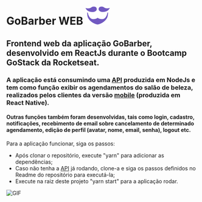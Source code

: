 # GoBarber WEB ![logo](./src/assets/logo-purple.svg)
## Frontend web da aplicação GoBarber, desenvolvido em ReactJs durante o Bootcamp GoStack da Rocketseat.
### A aplicação está consumindo uma <a href="https://github.com/ManoelPradoMark22/API-GoBarber">API</a> produzida em NodeJs e tem como função exibir os agendamentos do salão de beleza, realizados pelos clientes da versão <a href="https://github.com/ManoelPradoMark22/app-GoBarber-Mobile">mobile</a> (produzida em React Native).
#### Outras funções também foram desenvolvidas, tais como login, cadastro, notificações, recebimento de email sobre cancelamento de determinado agendamento, edição de perfil (avatar, nome, email, senha), logout etc. 

Para a aplicação funcionar, siga os passos:
<ul>

<li>
Após clonar o repositório, execute "yarn" para adicionar as dependências;
</li>

<li>
Caso não tenha a <a href="https://github.com/ManoelPradoMark22/API-GoBarber">API</a> já rodando, clone-a e siga os passos definidos no Readme do repositório para executá-la;
</li>

<li>
Execute na raiz deste projeto "yarn start" para a aplicação rodar.
</li>

</ul>

![GIF](gobarberweb.gif)
